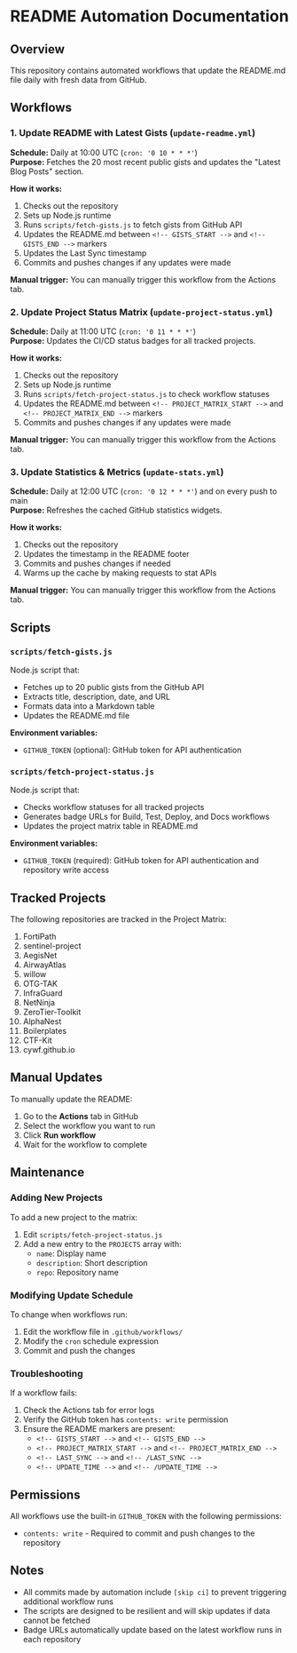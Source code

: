 # README Automation Documentation

## Overview

This repository contains automated workflows that update the README.md file daily with fresh data from GitHub.

## Workflows

### 1. Update README with Latest Gists (`update-readme.yml`)

**Schedule:** Daily at 10:00 UTC (`cron: '0 10 * * *'`)  
**Purpose:** Fetches the 20 most recent public gists and updates the "Latest Blog Posts" section.

**How it works:**
1. Checks out the repository
2. Sets up Node.js runtime
3. Runs `scripts/fetch-gists.js` to fetch gists from GitHub API
4. Updates the README.md between `<!-- GISTS_START -->` and `<!-- GISTS_END -->` markers
5. Updates the Last Sync timestamp
6. Commits and pushes changes if any updates were made

**Manual trigger:** You can manually trigger this workflow from the Actions tab.

### 2. Update Project Status Matrix (`update-project-status.yml`)

**Schedule:** Daily at 11:00 UTC (`cron: '0 11 * * *'`)  
**Purpose:** Updates the CI/CD status badges for all tracked projects.

**How it works:**
1. Checks out the repository
2. Sets up Node.js runtime
3. Runs `scripts/fetch-project-status.js` to check workflow statuses
4. Updates the README.md between `<!-- PROJECT_MATRIX_START -->` and `<!-- PROJECT_MATRIX_END -->` markers
5. Commits and pushes changes if any updates were made

**Manual trigger:** You can manually trigger this workflow from the Actions tab.

### 3. Update Statistics & Metrics (`update-stats.yml`)

**Schedule:** Daily at 12:00 UTC (`cron: '0 12 * * *'`) and on every push to main  
**Purpose:** Refreshes the cached GitHub statistics widgets.

**How it works:**
1. Checks out the repository
2. Updates the timestamp in the README footer
3. Commits and pushes changes if needed
4. Warms up the cache by making requests to stat APIs

**Manual trigger:** You can manually trigger this workflow from the Actions tab.

## Scripts

### `scripts/fetch-gists.js`

Node.js script that:
- Fetches up to 20 public gists from the GitHub API
- Extracts title, description, date, and URL
- Formats data into a Markdown table
- Updates the README.md file

**Environment variables:**
- `GITHUB_TOKEN` (optional): GitHub token for API authentication

### `scripts/fetch-project-status.js`

Node.js script that:
- Checks workflow statuses for all tracked projects
- Generates badge URLs for Build, Test, Deploy, and Docs workflows
- Updates the project matrix table in README.md

**Environment variables:**
- `GITHUB_TOKEN` (required): GitHub token for API authentication and repository write access

## Tracked Projects

The following repositories are tracked in the Project Matrix:

1. FortiPath
2. sentinel-project
3. AegisNet
4. AirwayAtlas
5. willow
6. OTG-TAK
7. InfraGuard
8. NetNinja
9. ZeroTier-Toolkit
10. AlphaNest
11. Boilerplates
12. CTF-Kit
13. cywf.github.io

## Manual Updates

To manually update the README:

1. Go to the **Actions** tab in GitHub
2. Select the workflow you want to run
3. Click **Run workflow**
4. Wait for the workflow to complete

## Maintenance

### Adding New Projects

To add a new project to the matrix:

1. Edit `scripts/fetch-project-status.js`
2. Add a new entry to the `PROJECTS` array with:
   - `name`: Display name
   - `description`: Short description
   - `repo`: Repository name

### Modifying Update Schedule

To change when workflows run:

1. Edit the workflow file in `.github/workflows/`
2. Modify the `cron` schedule expression
3. Commit and push the changes

### Troubleshooting

If a workflow fails:

1. Check the Actions tab for error logs
2. Verify the GitHub token has `contents: write` permission
3. Ensure the README markers are present:
   - `<!-- GISTS_START -->` and `<!-- GISTS_END -->`
   - `<!-- PROJECT_MATRIX_START -->` and `<!-- PROJECT_MATRIX_END -->`
   - `<!-- LAST_SYNC -->` and `<!-- /LAST_SYNC -->`
   - `<!-- UPDATE_TIME -->` and `<!-- /UPDATE_TIME -->`

## Permissions

All workflows use the built-in `GITHUB_TOKEN` with the following permissions:
- `contents: write` - Required to commit and push changes to the repository

## Notes

- All commits made by automation include `[skip ci]` to prevent triggering additional workflow runs
- The scripts are designed to be resilient and will skip updates if data cannot be fetched
- Badge URLs automatically update based on the latest workflow runs in each repository
